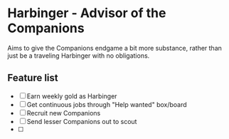 # Harbinger - Advisor of the Companions

Aims to give the Companions endgame a bit more substance, rather than just be a traveling Harbinger with no obligations.

## Feature list
- [ ] Earn weekly gold as Harbinger
- [ ] Get continuous jobs through "Help wanted" box/board
- [ ] Recruit new Companions
- [ ] Send lesser Companions out to scout
- [ ] 
